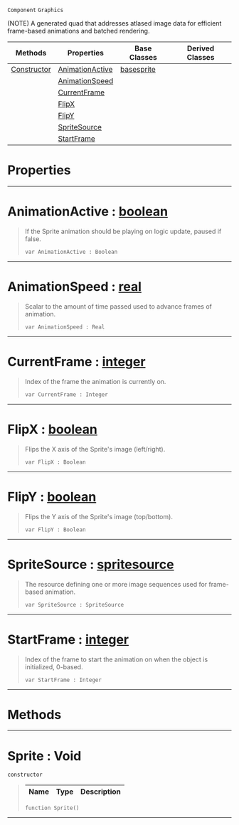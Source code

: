  `Component` `Graphics`



(NOTE) A generated quad that addresses atlased image data for efficient frame-based animations and batched rendering.

|Methods|Properties|Base Classes|Derived Classes|
|---|---|---|---|
|[Constructor](sprite.md#sprite-void)|[AnimationActive](sprite.md#animationactive-zilch-eng)|[basesprite](basesprite.md)| |
| |[AnimationSpeed](sprite.md#animationspeed-zilch-engi)| | |
| |[CurrentFrame](sprite.md#currentframe-zilch-engine)| | |
| |[FlipX](sprite.md#flipx-zilch-engine-docume)| | |
| |[FlipY](sprite.md#flipy-zilch-engine-docume)| | |
| |[SpriteSource](sprite.md#spritesource-zilch-engine)| | |
| |[StartFrame](sprite.md#startframe-zilch-engine-d)| | |


 #  Properties


---  
 #  AnimationActive : [boolean](../nada_base_types/boolean.md)

> If the Sprite animation should be playing on logic update, paused if false.
> ```TS:Nada
> var AnimationActive : Boolean


---  
 #  AnimationSpeed : [real](../nada_base_types/real.md)

> Scalar to the amount of time passed used to advance frames of animation.
> ```TS:Nada
> var AnimationSpeed : Real


---  
 #  CurrentFrame : [integer](../nada_base_types/integer.md)

> Index of the frame the animation is currently on.
> ```TS:Nada
> var CurrentFrame : Integer


---  
 #  FlipX : [boolean](../nada_base_types/boolean.md)

> Flips the X axis of the Sprite's image (left/right).
> ```TS:Nada
> var FlipX : Boolean


---  
 #  FlipY : [boolean](../nada_base_types/boolean.md)

> Flips the Y axis of the Sprite's image (top/bottom).
> ```TS:Nada
> var FlipY : Boolean


---  
 #  SpriteSource : [spritesource](spritesource.md)

> The resource defining one or more image sequences used for frame-based animation.
> ```TS:Nada
> var SpriteSource : SpriteSource


---  
 #  StartFrame : [integer](../nada_base_types/integer.md)

> Index of the frame to start the animation on when the object is initialized, 0-based.
> ```TS:Nada
> var StartFrame : Integer


---  
 #  Methods


---  
 #  Sprite : Void

 `constructor`

> 
> |Name|Type|Description|
> |---|---|---|
> ```TS:Nada
> function Sprite()
> ``` 


---  
 

 